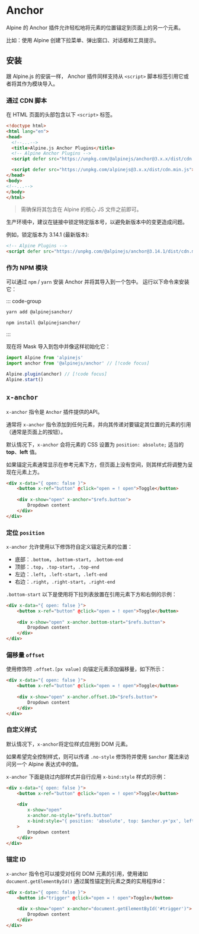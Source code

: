 # Anchor

Alpine 的 Anchor 插件允许轻松地将元素的位置锚定到页面上的另一个元素。

比如：使用 Alpine 创建下拉菜单、弹出窗口、对话框和工具提示。

## 安装

跟 Alpine.js 的安装一样， Anchor 插件同样支持从 `<script>` 脚本标签引用它或者将其作为模块导入。

### 通过 CDN 脚本

在 HTML 页面的头部包含以下 `<script>` 标签。

```html
<!doctype html>
<html lang="en">
<head>
  <!--...-->
  <title>Alpine.js Anchor Plugins</title>
  <!-- Alpine Anchor Plugins -->
  <script defer src="https://unpkg.com/@alpinejs/anchor@3.x.x/dist/cdn.min.js"></script> // [!code focus]

  <script defer src="https://unpkg.com/alpinejs@3.x.x/dist/cdn.min.js"></script> // [!code focus]
</head>
<body>
<!--...-->
</body>
</html>
```
> 需确保将其包含在 Alpine 的核心 JS 文件之前即可。

生产环境中，建议在链接中锁定特定版本号，以避免新版本中的变更造成问题。

例如，锁定版本为 3.14.1 (最新版本):

```html
<!-- Alpine Plugins -->
<script defer src="https://unpkg.com/@alpinejs/anchor@3.14.1/dist/cdn.min.js"></script>
```

### 作为 NPM 模块

可以通过 `npm` / `yarn` 安装 Anchor 并将其导入到一个包中。 运行以下命令来安装它：

::: code-group

```bash [yarn]
yarn add @alpinejsanchor/
```

```bash [npm]
npm install @alpinejsanchor/
```

:::

现在将 Mask 导入到包中并像这样初始化它：

```javascript
import Alpine from 'alpinejs'
import anchor from '@alpinejs/anchor' // [!code focus]

Alpine.plugin(anchor) // [!code focus]
Alpine.start()
```

## `x-anchor`

`x-anchor` 指令是 `Anchor` 插件提供的API。

通常将 `x-anchor` 指令添加到任何元素，并向其传递对要锚定其位置的元素的引用（通常是页面上的按钮）。

默认情况下，`x-anchor` 会将元素的 CSS 设置为 `position: absolute;` 适当的 **top**、**left** 值。

如果锚定元素通常显示在参考元素下方，但页面上没有空间，则其样式将调整为呈现在元素上方。

```html
<div x-data="{ open: false }">
    <button x-ref="button" @click="open = ! open">Toggle</button>
 
    <div x-show="open" x-anchor="$refs.button">
        Dropdown content
    </div>
</div>
```

### 定位 `position`

`x-anchor` 允许使用以下修饰符自定义锚定元素的位置：

- 底部：`.bottom`，`.bottom-start`，`.bottom-end`
- 顶部：`.top`，`.top-start`，`.top-end`
- 左边：`.left`，`.left-start`，`.left-end`
- 右边：`.right`，`.right-start`，`.right-end`

`.bottom-start` 以下是使用将下拉列表放置在引用元素下方和右侧的示例：

```html
<div x-data="{ open: false }">
    <button x-ref="button" @click="open = ! open">Toggle</button>
 
    <div x-show="open" x-anchor.bottom-start="$refs.button">
        Dropdown content
    </div>
</div>
```

### 偏移量 `offset`

使用修饰符 `.offset.[px value]` 向锚定元素添加偏移量，如下所示：

```html
<div x-data="{ open: false }">
    <button x-ref="button" @click="open = ! open">Toggle</button>
 
    <div x-show="open" x-anchor.offset.10="$refs.button">
        Dropdown content
    </div>
</div>
```

### 自定义样式

默认情况下，`x-anchor`将定位样式应用到 DOM 元素。

如果希望完全控制样式，则可以传递 `.no-style` 修饰符并使用 `$anchor` 魔法来访问另一个 Alpine 表达式中的值。

`x-anchor` 下面是绕过内部样式并自行应用 `x-bind:style` 样式的示例：

```html
<div x-data="{ open: false }">
    <button x-ref="button" @click="open = ! open">Toggle</button>
 
    <div
        x-show="open"
        x-anchor.no-style="$refs.button"
        x-bind:style="{ position: 'absolute', top: $anchor.y+'px', left: $anchor.x+'px' }"
    >
        Dropdown content
    </div>
</div>
```

### 锚定 ID

`x-anchor` 指令也可以接受对任何 DOM 元素的引用，使用诸如`document.getElementById()` 通过属性锚定到元素之类的实用程序id：

```html
<div x-data="{ open: false }">
    <button id="trigger" @click="open = ! open">Toggle</button>
 
    <div x-show="open" x-anchor="document.getElementById('#trigger')">
        Dropdown content
    </div>
</div>
```